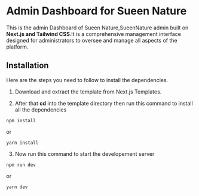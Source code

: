 # Admin Dashboard for Sueen Nature

This is the admin Dashboard of Sueen Nature,SueenNature admin built on **Next.js and Tailwind CSS**.It is a comprehensive management interface designed for administrators to oversee and manage all aspects of the platform. 



## Installation
Here are the steps you need to follow to install the dependencies.

1. Download and extract the template from Next.js Templates.

2. After that **cd** into the template directory then run this command to install all the dependencies

```
npm install
```
or

```
yarn install
```

3. Now run this command to start the developement server

```
npm run dev
```

or 

```
yarn dev
```

